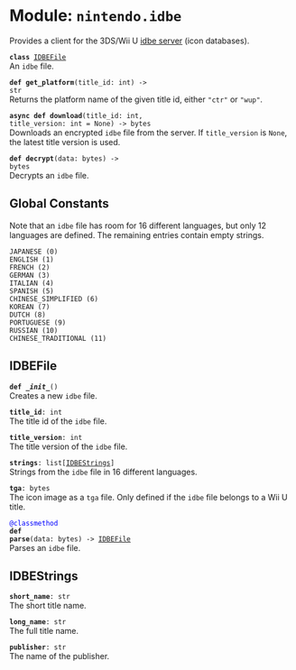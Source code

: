 
# Module: <code>nintendo.idbe</code>

Provides a client for the 3DS/Wii U [idbe server](https://github.com/Kinnay/NintendoClients/wiki/IDBE-Server) (icon databases).

<code>**class** [IDBEFile](#idbefile)</code><br>
<span class="docs">An `idbe` file.</span>

<code>**def get_platform**(title_id: int) -> str</code><br>
<span class="docs">Returns the platform name of the given title id, either `"ctr"` or `"wup"`.

<code>**async def download**(title_id: int, title_version: int = None) -> bytes</code><br>
<span class="docs">Downloads an encrypted `idbe` file from the server. If `title_version` is `None`, the latest title version is used.</span>

<code>**def decrypt**(data: bytes) -> bytes</code><br>
<span class="docs">Decrypts an `idbe` file.</span>

## Global Constants
Note that an `idbe` file has room for 16 different languages, but only 12 languages are defined. The remaining entries contain empty strings.<br>

<span class="docs">
<code>JAPANESE (0)</code><br>
<code>ENGLISH (1)</code><br>
<code>FRENCH (2)</code><br>
<code>GERMAN (3)</code><br>
<code>ITALIAN (4)</code><br>
<code>SPANISH (5)</code><br>
<code>CHINESE_SIMPLIFIED (6)</code><br>
<code>KOREAN (7)</code><br>
<code>DUTCH (8)</code><br>
<code>PORTUGUESE (9)</code><br>
<code>RUSSIAN (10)</code><br>
<code>CHINESE_TRADITIONAL (11)</code>
</span>

## IDBEFile
<code>**def _\_init__**()</code><br>
<span class="docs">Creates a new `idbe` file.</span>

<code>**title_id**: int</code><br>
<span class="docs">The title id of the `idbe` file.</span>

<code>**title_version**: int</code><br>
<span class="docs">The title version of the `idbe` file.</span>

<code>**strings**: list[[IDBEStrings](#idbestrings)]</code><br>
<span class="docs">Strings from the `idbe` file in 16 different languages.</span>

<code>**tga**: bytes</code><br>
<span class="docs">The icon image as a `tga` file. Only defined if the `idbe` file belongs to a Wii U title.</span>

<code style="color: blue">@classmethod</code><br>
<code>**def parse**(data: bytes) -> [IDBEFile](#idbefile)</code><br>
<span class="docs">Parses an `idbe` file.</span>

## IDBEStrings

<code>**short_name**: str</code><br>
<span class="docs">The short title name.</span>

<code>**long_name**: str</code><br>
<span class="docs">The full title name.</span>

<code>**publisher**: str</code><br>
<span class="docs">The name of the publisher.</span>
